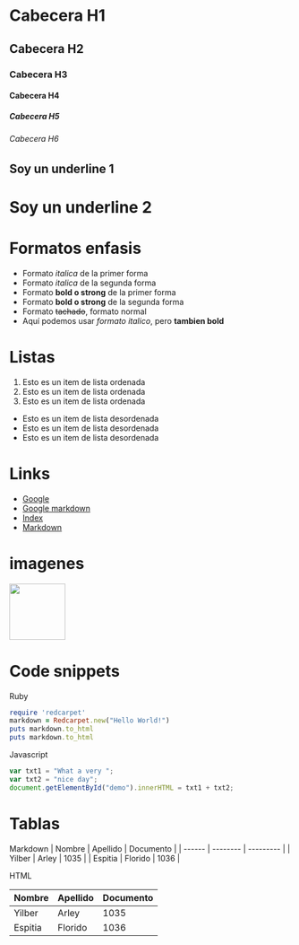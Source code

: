 # Cabecera H1
## Cabecera H2
### Cabecera H3
#### Cabecera H4
##### Cabecera H5
###### Cabecera H6

Soy un underline 1
--
Soy un underline 2
==

# Formatos enfasis
- Formato *italica* de la primer forma
- Formato _italica_ de la segunda forma
- Formato **bold o strong** de la primer forma
- Formato __bold o strong__ de la segunda forma
- Formato ~~tachado~~, formato normal
- Aquí podemos usar *formato italico*, pero **tambien bold**

# Listas
1. Esto es un item de lista ordenada
2. Esto es un item de lista ordenada
3. Esto es un item de lista ordenada
- Esto es un item de lista desordenada
- Esto es un item de lista desordenada
- Esto es un item de lista desordenada

# Links
- <a href="http://google.com">Google</a>
- [Google markdown](http://google.com)
- [Index](index.html)
- [Markdown](#listas)

# imagenes
<!--![Logo GIT](https://cdn-icons-png.flaticon.com/512/25/25231.png)-->
<img src="https://cdn-icons-png.flaticon.com/512/25/25231.png" width="100" height="100">

# Code snippets
Ruby
```ruby
require 'redcarpet'
markdown = Redcarpet.new("Hello World!")
puts markdown.to_html
puts markdown.to_html
```
Javascript
```javascript
var txt1 = "What a very ";
var txt2 = "nice day";
document.getElementById("demo").innerHTML = txt1 + txt2;
```

# Tablas
Markdown
| Nombre | Apellido | Documento |
| ------ | -------- | --------- |
| Yilber | Arley | 1035 |
| Espitia | Florido | 1036 |

HTML
<table>
    <thead>
    <tr>
        <th>Nombre</th>
        <th>Apellido</th>
        <th>Documento</th>
    </tr>
    <thead>
    <tbody>
    <tr>
        <td>Yilber</td>
        <td>Arley</td>
        <td>1035</td>
    </tr>
    <tr>
        <td>Espitia</td>
        <td>Florido</td>
        <td>1036</td>
    </tr>
    </tbody>
</table>